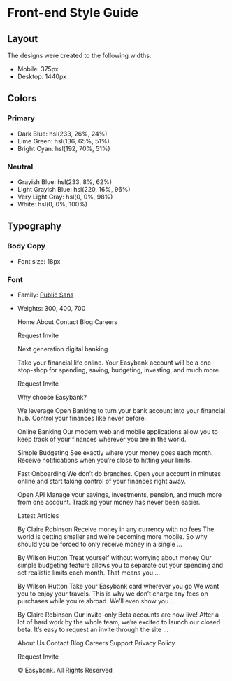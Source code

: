 # Front-end Style Guide

## Layout

The designs were created to the following widths:

- Mobile: 375px
- Desktop: 1440px

## Colors

### Primary

- Dark Blue: hsl(233, 26%, 24%)
- Lime Green: hsl(136, 65%, 51%)
- Bright Cyan: hsl(192, 70%, 51%)

### Neutral

- Grayish Blue: hsl(233, 8%, 62%)
- Light Grayish Blue: hsl(220, 16%, 96%)
- Very Light Gray: hsl(0, 0%, 98%)
- White: hsl(0, 0%, 100%)

## Typography

### Body Copy

- Font size: 18px

### Font

- Family: [Public Sans](https://fonts.google.com/specimen/Public+Sans)
- Weights: 300, 400, 700


  Home
  About
  Contact
  Blog
  Careers

  Request Invite



  Next generation digital banking

  Take your financial life online. Your Easybank account will be a one-stop-shop 
  for spending, saving, budgeting, investing, and much more.

  Request Invite



  Why choose Easybank?

  We leverage Open Banking to turn your bank account into your financial hub. Control 
  your finances like never before.

  Online Banking
  Our modern web and mobile applications allow you to keep track of your finances 
  wherever you are in the world.

  Simple Budgeting
  See exactly where your money goes each month. Receive notifications when you’re 
  close to hitting your limits.

  Fast Onboarding
  We don’t do branches. Open your account in minutes online and start taking control 
  of your finances right away.

  Open API
  Manage your savings, investments, pension, and much more from one account. Tracking 
  your money has never been easier.

  

  Latest Articles

  By Claire Robinson
  Receive money in any currency with no fees
  The world is getting smaller and we’re becoming more mobile. So why should you be 
  forced to only receive money in a single …

  By Wilson Hutton
  Treat yourself without worrying about money
  Our simple budgeting feature allows you to separate out your spending and set 
  realistic limits each month. That means you …

  By Wilson Hutton
  Take your Easybank card wherever you go
  We want you to enjoy your travels. This is why we don’t charge any fees on purchases 
  while you’re abroad. We’ll even show you …

  By Claire Robinson
  Our invite-only Beta accounts are now live!
  After a lot of hard work by the whole team, we’re excited to launch our closed beta. 
  It’s easy to request an invite through the site ...

  

  About Us
  Contact
  Blog
  Careers
  Support
  Privacy Policy

  Request Invite

  © Easybank. All Rights Reserved
